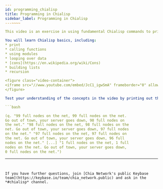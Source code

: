 ```yaml
---
id: programming_chialisp
title: Programming in Chialisp
sidebar_label: Programming in Chialisp
---~~‌~~

This video is an exercise in using fundamental Chialisp commands to print out the lyrics to the blockchain version of a [classic song](https://en.wikipedia.org/wiki/99_Bottles_of_Beer).

You will learn Chialisp basics, including:
* print
* calling functions
* using modules
* looping over data
* [cons](https://en.wikipedia.org/wiki/Cons)
* building lists
* recursion

<figure class="video-container">
<iframe src="//www.youtube.com/embed/JcC1_igwSmA" frameborder="0" allowfullscreen webkitallowfullscreen mozallowfullscreen width="100%"></iframe>
</figure>

Test your understanding of the concepts in the video by printing out the full list of the lyrics of the song. Your result should look similar to:

```bash

(q. "99 full nodes on the net, 99 full nodes on the net. 
Go out of town, your server goes down, 98 full nodes on 
the net." "98 full nodes on the net, 98 full nodes on the 
net. Go out of town, your server goes down, 97 full nodes 
on the net." "97 full nodes on the net, 97 full nodes on 
the net. Go out of town, your server goes down, 96 full 
nodes on the net." [...] "1 full nodes on the net, 1 full 
nodes on the net. Go out of town, your server goes down, 
0 full nodes on the net.")

```

---
```


If you have further questions, join [Chia Network's public Keybase team](https://keybase.io/team/chia_network.public) and ask in the *#chialisp* channel.